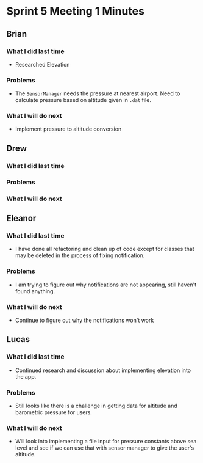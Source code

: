 # Sprint 5 Meeting 1 Minutes
## Brian
### What I did last time
* Researched Elevation
### Problems
* The `SensorManager` needs the pressure at nearest airport. Need to calculate pressure based on altitude given in `.dat` file.
### What I will do next
* Implement pressure to altitude conversion
## Drew
### What I did last time
### Problems
### What I will do next
## Eleanor
### What I did last time
* I have done all refactoring and clean up of code except for classes that may be deleted in the process of fixing notification.
### Problems
* I am trying to figure out why notifications are not appearing, still haven't found anything.
### What I will do next
* Continue to figure out why the notifications won't work
## Lucas
### What I did last time
* Continued research and discussion about implementing elevation into the app.
### Problems
* Still looks like there is a challenge in getting data for altitude and barometric pressure for users.
### What I will do next
* Will look into implementing a file input for pressure constants above sea level and see if we can use that with sensor manager to give the user's altitude.
